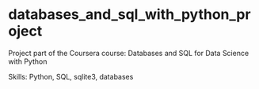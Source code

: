 # databases_and_sql_with_python_project
Project part of the Coursera course: Databases and SQL for Data Science with Python 

Skills: Python, SQL, sqlite3, databases
